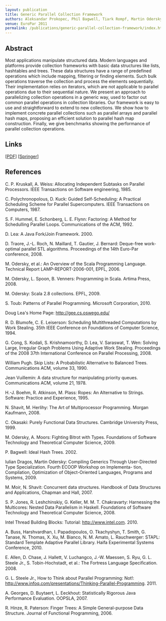 ```yaml
---
layout: publication
title: Generic Parallel Collection Framework
authors: Aleksandar Prokopec, Phil Bagwell, Tiark Rompf, Martin Odersky
venue: EuroPar 2011
permalink: /publications/generic-parallel-collection-framework/index.html
---
```



## Abstract

Most applications manipulate structured data. Modern languages and platforms provide collection frameworks with basic data structures like lists, hashtables and trees. These data structures have a range of predefined operations which include mapping, filtering or finding elements. Such bulk operations traverse the collection and process the elements sequentially. Their implementation relies on iterators, which are not applicable to parallel operations due to their sequential nature.
We present an approach to parallelizing collection operations in a generic way, used to factor out common parallel operations in collection libraries. Our framework is easy to use and straightforward to extend to new collections. We show how to implement concrete parallel collections such as parallel arrays and parallel hash maps, proposing an efficient solution to parallel hash map construction. Finally, we give benchmarks showing the performance of parallel collection operations.


## Links

\[[PDF](/resources/docs/techrep.pdf)\]
\[[Springer](http://link.springer.com/chapter/10.1007%2F978-3-642-23397-5_14)\]


## References

C. P. Kruskall, A. Weiss: Allocating Independent Subtasks on Parallel Processors.
IEEE Transactions on Software engineering, 1985.

C. Polychronopolous, D. Kuck: Guided Self-Scheduling: A Practical Scheduling Scheme for Parallel Supercomputers. IEEE Transactions on Computers, 1987.

S. F. Hummel, E. Schonberg, L. E. Flynn: Factoring: A Method for Schedulling Parallel Loops. Communications of the ACM, 1992.

D. Lea: A Java Fork/Join Framework. 2000.

D. Traore, J.-L. Roch, N. Maillard, T. Gautier, J. Bernard: Deque-free work-optimal parallel STL algorithms. Proceedings of the 14th Euro-Par conference, 2008.

M. Odersky, et al.: An Overview of the Scala Programming Language. Technical Report LAMP-REPORT-2006-001, EPFL, 2006.

M. Odersky, L. Spoon, B. Venners: Programming in Scala. Artima Press, 2008.

M. Odersky: Scala 2.8 collections. EPFL, 2009.

S. Toub: Patterns of Parallel Programming. Microsoft Corporation, 2010.

Doug Lea's Home Page: http://gee.cs.oswego.edu/

R. D. Blumofe, C. E. Leiserson: Scheduling Multithreaded Computations by Work Stealing. 35th IEEE Conference on Foundations of Computer Science, 1994.

G. Cong, S. Kodali, S. Krishnamoorthy, D. Lea, V. Saraswat, T. Wen: Solving Large, Irregular Graph Problems Using Adaptive Work Stealing.
Proceedings of the 2008 37th International Conference on Parallel Processing, 2008.

William Pugh. Skip Lists: A Probabilistic Alternative to Balanced Trees. Communications ACM, volume 33, 1990.


Jean Vuillemin: A data structure for manipulating priority queues. Communications ACM, volume 21, 1978.

H.-J. Boehm, R. Atkinson, M. Plass: Ropes: An Alternative to Strings. Software: Practice and Experience, 1995.

N. Shavit, M. Herlihy: The Art of Multiprocessor Programming. Morgan Kaufmann, 2008.

C. Okasaki: Purely Functional Data Structures. Cambridge University Press, 1999.

M. Odersky, A. Moors: Fighting Bitrot with Types. Foundations of Software Technology and Theoretical Computer Science, 2009.

P. Bagwell: Ideal Hash Trees. 2002.

Iulian Dragos, Martin Odersky: Compiling Generics Through User-Directed Type Specialization. Fourth ECOOP Workshop on Implementa-
tion, Compilation, Optimization of Object-Oriented Languages, Programs and Systems, 2009.

M. Moir, N. Shavit: Concurrent data structures. Handbook of Data Structures and Applications, Chapman and Hall, 2007.

S. P. Jones, R. Leshchinskiy, G. Keller, M. M. T. Chakravarty: Harnessing the Multicores: Nested Data Parallelism in Haskell. Foundations of Software Technology and Theoretical Computer Science, 2008.

Intel Thread Building Blocks: Tutorial: http://www.intel.com. 2010.

A. Buss, Harshvardhan, I. Papadopoulos, O. Tkachyshyn, T. Smith, G. Tanase, N. Thomas, X. Xu, M. Bianco, N. M. Amato, L. Rauchwerger: STAPL: Standard Template Adaptive Parallel Library. Haifa Experimental Systems Conference, 2010.

E. Allen, D. Chase, J. Hallett, V. Luchangco, J.-W. Maessen, S. Ryu, G. L. Steele Jr., S. Tobin-Hochstadt, et al.: The Fortress Language Speciﬁcation. 2008.

G. L. Steele Jr., How to Think about Parallel Programming: Not!: http://www.infoq.com/presentations/Thinking-Parallel-Programming.
2011.

A. Georges, D. Buytaert, L. Eeckhout: Statistically Rigorous Java Performance Evaluation. OOPSLA, 2007.

R. Hinze, R. Paterson: Finger Trees: A Simple General-purpose Data Structure. Journal of Functional Programming, 2006.
